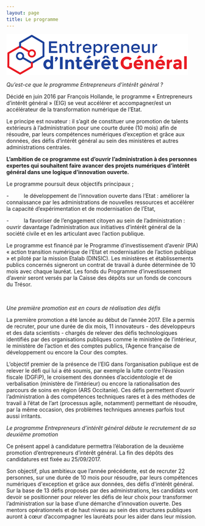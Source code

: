 ```yaml
---
layout: page
title: Le programme
---
```

![null](/img/uploads/eig.png)


*Qu’est-ce que le
programme Entrepreneurs d’intérêt général ?*

Décidé en juin 2016 par François
Hollande, le programme « Entrepreneurs d’intérêt général » (EIG) se veut
accélérer et accompagner/est un accélérateur de la transformation numérique de
l’Etat. 

Le principe est novateur :
il s’agit de constituer une promotion de talents extérieurs à l’administration
pour une courte durée (10 mois) afin de résoudre, par leurs compétences
numériques d’exception et grâce aux données, des défis d’intérêt général au
sein des ministères et autres administrations centrales. 

**L’ambition de ce programme est d’ouvrir l’administration à des
personnes expertes qui souhaitent faire avancer des projets numériques
d’intérêt général dans une logique d’innovation ouverte.**

Le programme poursuit deux
objectifs principaux ; 

-         
le développement de l’innovation ouverte dans
l’Etat : améliorer la connaissance par les administrations de nouvelles
ressources et accélérer la capacité d’expérimentation et de modernisation de
l’Etat,

-         
la favoriser de l’engagement citoyen au
sein de l’administration : ouvrir davantage l’administration aux initiatives
d’intérêt général de la société civile et en les articulant avec l’action
publique.

Le programme est financé par le
Programme d’investissement d’avenir (PIA) « action transition numérique de
l’Etat et modernisation de l’action publique » et piloté par la mission Etalab
\(DINSIC). Les ministères et établissements publics concernés signeront un
contrat de travail à durée déterminée de 10 mois avec chaque lauréat. Les fonds
du Programme d’investissement d’avenir seront versés par la Caisse des dépôts
sur un fonds de concours du Trésor. 

 

*Une première promotion est en cours de réalisation des défis*

La première promotion a été
lancée au début de l’année 2017. Elle a permis de recruter, pour une durée de
dix mois, 11 innovateurs - des développeurs et des data scientists - chargés de
relever des défis technologiques identifiés par des organisations publiques
comme le ministère de l’intérieur, le ministère de l’action et des comptes
publics, l’Agence française de développement ou encore la Cour des comptes.

L’objectif premier de la présence
de l’EIG dans l’organisation publique est de relever le défi qui lui a été
soumis, par exemple la lutte contre l’évasion fiscale (DGFiP), le croisement
des données d’accidentologie et de verbalisation (ministère de l’intérieur) ou
encore la rationalisation des parcours de soins en région (ARS Occitanie). Ces
défis permettent d’ouvrir l’administration à des compétences techniques rares
et à des méthodes de travail à l’état de l’art (processus agile, notamment)
permettant de résoudre, par la même occasion, des problèmes techniques annexes
parfois tout aussi irritants.

*Le programme Entrepreneurs d’intérêt général débute le recrutement de
sa deuxième promotion*

Ce présent appel à candidature
permettra l’élaboration de la deuxième promotion d’entrepreneurs d’intérêt
général. La fin des dépôts des candidatures est fixée au 25/09/2017. 

Son objectif, plus ambitieux que
l’année précédente, est de recruter 22 personnes, sur une durée de 10 mois pour
résoudre, par leurs compétences numériques d'exception et grâce aux données,
des défis d'intérêt général. Sur la base de 13 défis proposés par des administrations,
les candidats vont devoir se positionner pour relever les défis de leur choix
pour transformer l’administration sur la base d’une démarche d’innovation
ouverte. Des mentors opérationnels et de haut niveau au sein des structures
publiques auront à cœur d’accompagner les lauréats pour les aider dans leur
mission.

 
